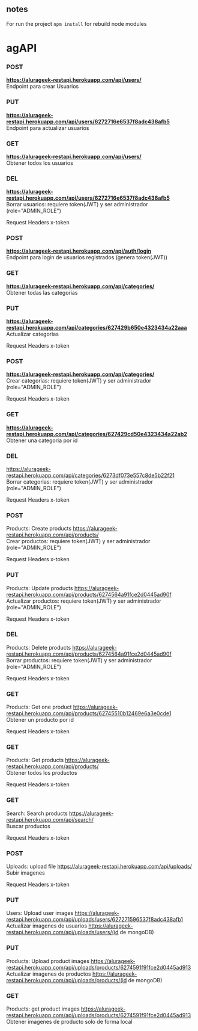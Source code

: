 ## notes

For run the project `npm install` for rebuild node modules

# agAPI

### POST
**https://alurageek-restapi.herokuapp.com/api/users/** <br>
Endpoint para crear Usuarios


### PUT
**https://alurageek-restapi.herokuapp.com/api/users/6272716e6537f8adc438afb5** <br>
Endpoint para actualizar usuarios


### GET
**https://alurageek-restapi.herokuapp.com/api/users/** <br>
Obtener todos los usuarios

### DEL
**https://alurageek-restapi.herokuapp.com/api/users/6272716e6537f8adc438afb5** <br>
Borrar usuarios: requiere token(JWT) y ser administrador (role="ADMIN_ROLE")

Request Headers
x-token

### POST
**https://alurageek-restapi.herokuapp.com/api/auth/login** <br>
Endpoint para login de usuarios registrados (genera token(JWT))


### GET
**https://alurageek-restapi.herokuapp.com/api/categories/** <br>
Obtener todas las categorias

### PUT
**https://alurageek-restapi.herokuapp.com/api/categories/627429b650e4323434a22aaa** <br>
Actualizar categorias

Request Headers
x-token

### POST
**https://alurageek-restapi.herokuapp.com/api/categories/** <br>
Crear categorias: requiere token(JWT) y ser administrador (role="ADMIN_ROLE")

Request Headers
x-token

### GET
**https://alurageek-restapi.herokuapp.com/api/categories/627429cd50e4323434a22ab2** <br>
Obtener una categoria por id


### DEL
https://alurageek-restapi.herokuapp.com/api/categories/6273df073e557c8de5b22f21<br>
Borrar categorias: requiere token(JWT) y ser administrador (role="ADMIN_ROLE")

Request Headers
x-token

### POST
Products: Create products
https://alurageek-restapi.herokuapp.com/api/products/<br>
Crear productos: requiere token(JWT) y ser administrador (role="ADMIN_ROLE")

Request Headers
x-token

### PUT
Products: Update products
https://alurageek-restapi.herokuapp.com/api/products/6274564a91fce2d0445ad90f<br>
Actualizar productos: requiere token(JWT) y ser administrador (role="ADMIN_ROLE")

Request Headers
x-token

### DEL
Products: Delete products
https://alurageek-restapi.herokuapp.com/api/products/6274564a91fce2d0445ad90f<br>
Borrar productos: requiere token(JWT) y ser administrador (role="ADMIN_ROLE")

Request Headers
x-token

### GET
Products: Get one product
https://alurageek-restapi.herokuapp.com/api/products/62745510b12469e6a3e0cde1<br>
Obtener un producto por id

Request Headers
x-token

### GET
Products: Get products
https://alurageek-restapi.herokuapp.com/api/products/<br>
Obtener todos los productos

Request Headers
x-token

### GET
Search: Search products
https://alurageek-restapi.herokuapp.com/api/search/<br>
Buscar productos

Request Headers
x-token

### POST
Uploads: upload file
https://alurageek-restapi.herokuapp.com/api/uploads/<br>
Subir imagenes

Request Headers
x-token

### PUT
Users: Upload user images
https://alurageek-restapi.herokuapp.com/api/uploads/users/627271596537f8adc438afb1<br>
Actualizar imagenes de usuarios https://alurageek-restapi.herokuapp.com/api/uploads/users/(id de mongoDB)

### PUT
Products: Upload product images
https://alurageek-restapi.herokuapp.com/api/uploads/products/6274591f91fce2d0445ad913<br>
Actualizar imagenes de productos https://alurageek-restapi.herokuapp.com/api/uploads/products/(id de mongoDB)


### GET
Products: get product images
https://alurageek-restapi.herokuapp.com/api/uploads/products/6274591f91fce2d0445ad913<br>
Obtener imagenes de producto solo de forma local

